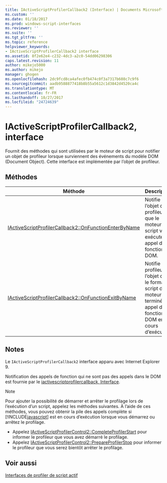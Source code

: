 ```yaml
---
title: IActiveScriptProfilerCallback2 (Interface) | Documents Microsoft
ms.custom: ''
ms.date: 01/18/2017
ms.prod: windows-script-interfaces
ms.reviewer: ''
ms.suite: ''
ms.tgt_pltfrm: ''
ms.topic: reference
helpviewer_keywords:
- IActiveScriptProfilerCallback2 interface
ms.assetid: 8f2e62e4-c232-4dc3-a2c0-54dd06298306
caps.latest.revision: 11
author: mikejo5000
ms.author: mikejo
manager: ghogen
ms.openlocfilehash: 2dc9fcd8ca4afec0fb474c0f3a7317b608c7c9f6
ms.sourcegitcommit: aadb9588877418b8b55a5612c1d3842d4520ca4c
ms.translationtype: MT
ms.contentlocale: fr-FR
ms.lasthandoff: 10/27/2017
ms.locfileid: "24724639"
---
```

# <a name="iactivescriptprofilercallback2-interface"></a>IActiveScriptProfilerCallback2, interface
Fournit des méthodes qui sont utilisées par le moteur de script pour notifier un objet de profileur lorsque surviennent des événements du modèle DOM (Document Object). Cette interface est implémentée par l’objet de profileur.  
  
## <a name="methods"></a>Méthodes  
  
|Méthode|Description|  
|------------|-----------------|  
|[IActiveScriptProfilerCallback2::OnFunctionEnterByName](../../winscript/reference/iactivescriptprofilercallback2-onfunctionenterbyname.md)|Notifie l’objet de profileur que le moteur de script va exécuter un appel de fonction DOM.|  
|[IActiveScriptProfilerCallback2::OnFunctionExitByName](../../winscript/reference/iactivescriptprofilercallback2-onfunctionexitbyname.md)|Notifie le profileur à l’objet que le format du script du moteur terminé un appel de fonction DOM en cours d’exécution.|  
  
## <a name="remarks"></a>Notes  
 Le `IActiveScriptProfilerCallback2` interface apparu avec Internet Explorer 9.  
  
 Notification des appels de fonction qui ne sont pas des appels dans le DOM est fournie par le [iactivescriptprofilercallback, Interface](../../winscript/reference/iactivescriptprofilercallback-interface.md).  
  
> [!NOTE]
>  Pour ajouter la possibilité de démarrer et arrêter le profilage lors de l’exécution d’un script, appelez les méthodes suivantes. À l’aide de ces méthodes, vous pouvez obtenir la pile des appels complète si [!INCLUDE[javascript](../../javascript/includes/javascript-md.md)] est en cours d’exécution lorsque vous démarrez ou arrêtez le profilage.  
>   
>  -   Appelez [IActiveScriptProfilerControl2::CompleteProfilerStart](../../winscript/reference/iactivescriptprofilercontrol2-completeprofilerstart.md) pour informer le profileur que vous avez démarré le profilage.  
> -   Appelez [IActiveScriptProfilerControl2::PrepareProfilerStop](../../winscript/reference/iactivescriptprofilercontrol2-prepareprofilerstop.md) pour informer le profileur que vous serez bientôt arrêter le profilage.  
  
## <a name="see-also"></a>Voir aussi  
 [Interfaces de profiler de script actif](../../winscript/reference/active-script-profiler-interfaces.md)